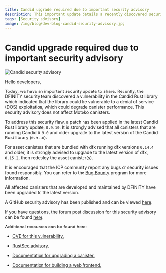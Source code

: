 ```yaml
---
title: Candid upgrade required due to important security advisory
description: This important update details a recently discovered security vulnerability that should be addressed by upgrading the Candid Rust library to the latest version as soon as possible.
tags: [Security advisory]
image: /img/blog/dev-blog-candid-security-advisory.jpg
---
```


# Candid upgrade required due to important security advisory

![Candid security advisory](../../static/img/blog/dev-blog-candid-security-advisory.jpg)

Hello developers,

Today, we have an important security update to share. Recently, the DFINITY security team discovered a vulnerability in the Candid Rust library which indicated that the library could be vulnerable to a denial of service (DOS) exploitation, which could degrade canister performance. This security advisory does not affect Motoko canisters.

To address this security flaw, a patch has been applied in the latest Candid Rust library update, `0.9.10`. It is strongly advised that all canisters that are running Candid `0.9.0` and older upgrade to the latest version of the Candid Rust library (`0.9.10`).

For asset canisters that are bundled with dfx running dfx versions `0.14.4` and older, it is strongly advised to upgrade to the latest version of dfx, `0.15.2`, then redeploy the asset canister(s).

It is encouraged that the ICP community report any bugs or security issues found responsibly. You can refer to the [Bug Bounty](https://dfinity.org/bug-bounty/) program for more information.

All affected canisters that are developed and maintained by DFINITY have been upgraded to the latest version.

A GitHub security advisory has been published and can be viewed [here](https://github.com/dfinity/candid/security/advisories/GHSA-7787-p7x6-fq3j).

If you have questions, the forum post discussion for this security advisory can be found [here](https://forum.dfinity.org/t/security-advisory-candid-upgrade-required/25341).

Additional resources can be found here:

- [CVE for this vulnerability.](https://cve.mitre.org/cgi-bin/cvename.cgi?name=CVE-2023-6245)

- [RustSec advisory.](https://rustsec.org/advisories/RUSTSEC-2023-0073.html)

- [Documentation for upgrading a canister.](/docs/current/developer-docs/smart-contracts/maintain/settings/#upgrade-a-canister)

- [Documentation for building a web frontend.](/docs/current/developer-docs/web-apps/application-frontends/overview)
